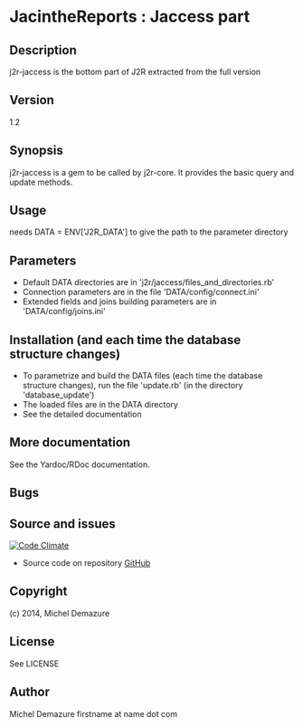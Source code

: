 # JacintheReports : Jaccess part

## Description
  j2r-jaccess is the bottom part of J2R extracted from the full version

## Version
  1.2

## Synopsis
  j2r-jaccess is a gem to be called by j2r-core. It provides the basic query and update methods.

## Usage
  needs DATA = ENV['J2R_DATA'] to give the path to the parameter directory

## Parameters
  * Default DATA directories are in 'j2r/jaccess/files_and_directories.rb'
  * Connection parameters are in the file 'DATA/config/connect.ini'
  * Extended fields and joins building parameters are in 'DATA/config/joins.ini'

## Installation (and each time the database structure changes)
  * To parametrize and build the DATA files (each time the database structure changes),
  run the file 'update.rb' (in the directory 'database_update')
  * The loaded files are in the DATA directory
  * See the detailed documentation

## More documentation
   See the Yardoc/RDoc documentation.

## Bugs

## Source and issues
   [![Code Climate](https://codeclimate.com/github/badal/j2r-jaccess.png)](https://codeclimate.com/github/badal/jacman-qt)

   * Source code on repository [GitHub](https://github.com/badal/j2r-jaccess)

## Copyright
   (c) 2014, Michel Demazure

## License
   See LICENSE

## Author
   Michel Demazure
   firstname at name dot com
